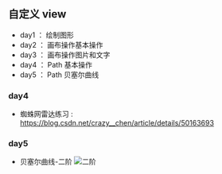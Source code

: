 ## 自定义 view

- day1 ： 绘制图形
- day2 ： 画布操作基本操作
- day3 ： 画布操作图片和文字
- day4 ： Path 基本操作
- day5 ： Path 贝塞尔曲线

### day4
- 蜘蛛网雷达练习 : https://blog.csdn.net/crazy__chen/article/details/50163693

### day5
- 贝塞尔曲线-二阶
![二阶](imgs/path-bezier1.jif)